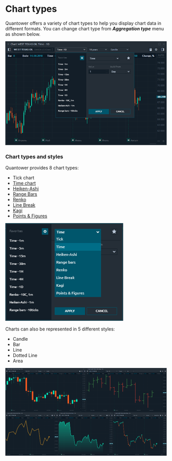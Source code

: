 # Chart types

Quantower offers a variety of chart types to help you display chart data in different formats. You can change chart type from _**Aggregation type**_ menu as shown below.

![](../../../.gitbook/assets/chart-aggregations.png)

### Chart types and styles

Quantower provides 8 chart types:

* Tick chart
* [Time chart](https://help.quantower.com/analytics-panels/chart/chart-types/time-aggregation)
* [Heiken-Ashi](https://help.quantower.com/analytics-panels/chart/chart-types/heiken-ashi)
* [Range Bars](https://help.quantower.com/analytics-panels/chart/chart-types/range-bars)
* [Renko](https://help.quantower.com/analytics-panels/chart/chart-types/renko)
* [Line Break](https://help.quantower.com/analytics-panels/chart/chart-types/line-break)
* [Kagi](https://help.quantower.com/analytics-panels/chart/chart-types/kagi)
* [Points & Figures](https://help.quantower.com/analytics-panels/chart/chart-types/points-and-figures)

![Chart types in Quantower](../../../.gitbook/assets/chart-types-all.png)

Charts can also be represented in 5 different styles:

* Candle
* Bar
* Line
* Dotted Line
* Area

![Chart styles in Quantower](../../../.gitbook/assets/chart-styles.png)

